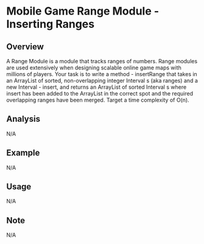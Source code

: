 # Mobile Game Range Module - Inserting Ranges 

Overview
---
A Range Module is a module that tracks ranges of numbers. Range modules are used extensively 
when designing scalable online game maps with millions of players. Your task is to write a 
method - insertRange that takes in an ArrayList of sorted, non-overlapping integer 
Interval s (aka ranges) and a new Interval - insert, and returns an ArrayList of 
sorted Interval s where insert has been added to the ArrayList in the correct 
spot and the required overlapping ranges have been merged. Target a time 
complexity of O(n).

Analysis
---
N/A

Example
---
N/A

Usage
---
N/A

Note
---
N/A
